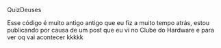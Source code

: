 QuizDeuses

Esse código é muito antigo antigo que eu fiz a muito tempo atrás, estou publicando por causa de um post que eu ví no Clube do Hardware e para ver oq vai acontecer kkkkk 
